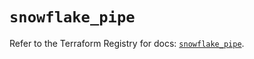 # `snowflake_pipe`

Refer to the Terraform Registry for docs: [`snowflake_pipe`](https://registry.terraform.io/providers/snowflake-labs/snowflake/0.86.0/docs/resources/pipe).
